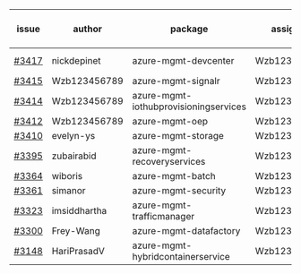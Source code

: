 | issue | author | package | assignee | bot advice | created date of issue | target release date | date from target |
| ------ | ------ | ------ | ------ | ------ | ------ | ------ | :-----: |
| [#3417](https://github.com/Azure/sdk-release-request/issues/3417) | nickdepinet | azure-mgmt-devcenter | Wzb123456789 | new issue. | 11-15 | 12-23 |  |
| [#3415](https://github.com/Azure/sdk-release-request/issues/3415) | Wzb123456789 | azure-mgmt-signalr | Wzb123456789 |  | 11-15 | 12-23 |  |
| [#3414](https://github.com/Azure/sdk-release-request/issues/3414) | Wzb123456789 | azure-mgmt-iothubprovisioningservices | Wzb123456789 |  | 11-15 | 12-23 |  |
| [#3412](https://github.com/Azure/sdk-release-request/issues/3412) | Wzb123456789 | azure-mgmt-oep | Wzb123456789 |  | 11-15 | 12-23 |  |
| [#3410](https://github.com/Azure/sdk-release-request/issues/3410) | evelyn-ys | azure-mgmt-storage | Wzb123456789 |  | 11-15 | 12-23 |  |
| [#3395](https://github.com/Azure/sdk-release-request/issues/3395) | zubairabid | azure-mgmt-recoveryservices | Wzb123456789 |  | 11-10 | 11-25 |  |
| [#3364](https://github.com/Azure/sdk-release-request/issues/3364) | wiboris | azure-mgmt-batch | Wzb123456789 |  | 11-02 | 11-25 |  |
| [#3361](https://github.com/Azure/sdk-release-request/issues/3361) | simanor | azure-mgmt-security | Wzb123456789 |  | 11-02 | 11-25 |  |
| [#3323](https://github.com/Azure/sdk-release-request/issues/3323) | imsiddhartha | azure-mgmt-trafficmanager | Wzb123456789 |  | 10-28 | 11-25 |  |
| [#3300](https://github.com/Azure/sdk-release-request/issues/3300) | Frey-Wang | azure-mgmt-datafactory | Wzb123456789 |  | 10-26 | 11-25 |  |
| [#3148](https://github.com/Azure/sdk-release-request/issues/3148) | HariPrasadV | azure-mgmt-hybridcontainerservice | Wzb123456789 |  | 09-07 | 10-11 |  |
